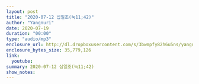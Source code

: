 ```yaml
---
layout: post
title: "2020-07-12 십일조(눅11;42)"
author: "Yangnuri"
date: 2020-07-19
duration: "00:00"
type: "audio/mp3"
enclosure_url: http://dl.dropboxusercontent.com/s/3bwmpfy82h6u5ns/yangnurichurch200712.mp3
enclosure_bytes_size: 35,779,126
link:
  youtube: 
summary: 2020-07-12 십일조(눅11;42)
show_notes:
---
```

